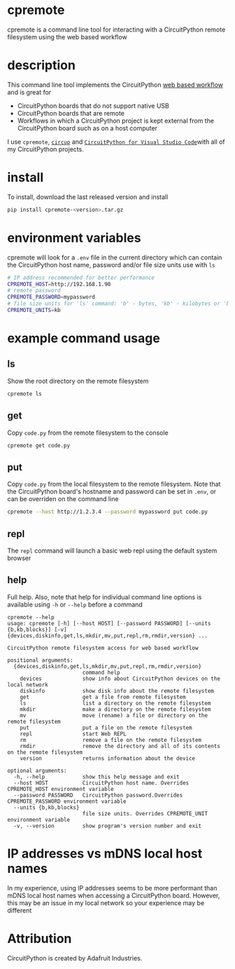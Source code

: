 # cpremote
cpremote is a command line tool for interacting with a CircuitPython remote filesystem using the web based workflow

# description
This command line tool implements the CircuitPython [web based workflow](https://docs.circuitpython.org/en/latest/docs/workflows.html#web) and is great for
* CircuitPython boards that do not support native USB
* CircuitPython boards that are remote
* Workflows in which a CircuitPython project is kept external from the CircuitPython board such as on a host computer

I use `cpremote`, [`circup`](https://github.com/adafruit/circup) and [`CircuitPython for Visual Studio Code`](https://marketplace.visualstudio.com/items?itemName=joedevivo.vscode-circuitpython)with all of my CircuitPython projects.

# install
To install, download the last released version and install
```sh
pip install cpremote-<version>.tar.gz
```

# environment variables
cpremote will look for a `.env` file in the current directory which can contain the CircuitPython host name, password and/or file size units use with `ls`
```sh
# IP address recommended for better performance
CPREMOTE_HOST=http://192.168.1.90
# remote password
CPREMOTE_PASSWORD=mypassword
# file size units for 'ls' command: 'b' - bytes, 'kb' - kilobytes or 'blocks'
CPREMOTE_UNITS=kb
```

# example command usage

## ls
Show the root directory on the remote filesystem
```sh
cpremote ls
```

## get
Copy `code.py` from the remote filesystem to the console
```sh
cpremote get code.py
```

## put
Copy `code.py` from the local filesystem to the remote filesystem. Note that the CircuitPython board's hostname and password can be set in `.env`, or can be overriden on the command line
```sh
cpremote --host http://1.2.3.4 --password mypassword put code.py
```

## repl
The `repl` command will launch a basic web repl using the default system browser

## help
Full help. Also, note that help for individual command line options is available using `-h` or `--help` before a command
```
cpremote --help
usage: cpremote [-h] [--host HOST] [--password PASSWORD] [--units {b,kb,blocks}] [-v] {devices,diskinfo,get,ls,mkdir,mv,put,repl,rm,rmdir,version} ...

CircuitPython remote filesystem access for web based workflow

positional arguments:
  {devices,diskinfo,get,ls,mkdir,mv,put,repl,rm,rmdir,version}
                        command help
    devices             show info about CircuitPython devices on the local network
    diskinfo            show disk info about the remote filesystem
    get                 get a file from remote filesystem
    ls                  list a directory on the remote filesystem
    mkdir               make a directory on the remote filesystem
    mv                  move (rename) a file or directory on the remote filesystem
    put                 put a file on the remote filesystem
    repl                start Web REPL
    rm                  remove a file on the remote filesystem
    rmdir               remove the directory and all of its contents on the remote filesystem
    version             returns information about the device

optional arguments:
  -h, --help            show this help message and exit
  --host HOST           CircuitPython host name. Overrides CPREMOTE_HOST environment variable
  --password PASSWORD   CircuitPython password.Overrides CPREMOTE_PASSWORD environment variable
  --units {b,kb,blocks}
                        file size units. Overrides CPREMOTE_UNIT environment variable
  -v, --version         show program's version number and exit
```

# IP addresses vs mDNS local host names
In my experience, using IP addresses seems to be more performant than mDNS local host names when accessing a CircuitPython board. However, this may be an issue in my local network so your experience may be different

# Attribution
CircuitPython is created by Adafruit Industries.
